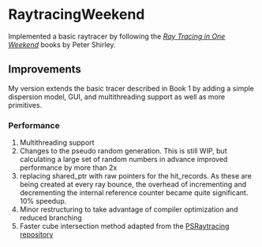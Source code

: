 # RaytracingWeekend
Implemented a basic raytracer by following the [_Ray Tracing in One Weekend_](https://raytracing.github.io/books/RayTracingInOneWeekend.html) books by Peter Shirley. 

## Improvements
My version extends the basic tracer described in Book 1 by adding a simple dispersion model, GUI, and multithreading support as well as more primitives.
### Performance
1. Multithreading support
2. Changes to the pseudo random generation. This is still WIP, but calculating a large set of random numbers in advance improved performance by more than 2x
3. replacing shared_ptr with raw pointers for the hit_records. As these are being created at every ray bounce, the overhead of incrementing and decrementing the internal reference counter became quite significant. 10% speedup.
4. Minor restructuring to take advantage of compiler optimization and reduced branching 
5. Faster cube intersection method adapted from the [PSRaytracing repository](https://github.com/define-private-public/PSRayTracing)
